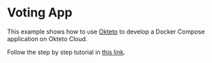 # Voting App

This example shows how to use [Okteto](https://github.com/okteto/okteto) to develop a Docker Compose application on Okteto Cloud.

Follow the step by step tutorial in [this link](https://okteto.com/docs/tutorials/stacks-getting-started).